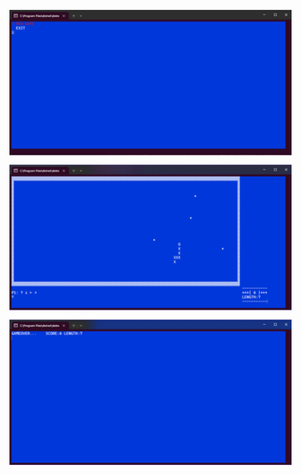 ![image-20250408185429140](README.assets/image-20250408185429140-17441096774861.png)

![image-20250408185547155](README.assets/image-20250408185547155-17441097491062.png)

![image-20250408185601826](README.assets/image-20250408185601826-17441097633323.png)